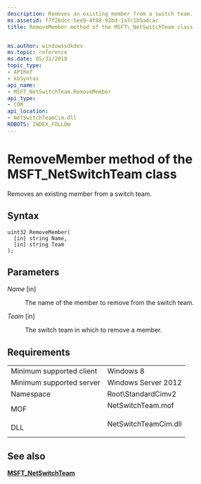 ```yaml
---
description: Removes an existing member from a switch team.
ms.assetid: f7f26dcc-5ee9-4f88-93bd-1a7c1b5adcac
title: RemoveMember method of the MSFT\_NetSwitchTeam class


ms.author: windowssdkdev
ms.topic: reference
ms.date: 05/31/2018
topic_type: 
- APIRef
- kbSyntax
api_name: 
- MSFT_NetSwitchTeam.RemoveMember
api_type: 
- COM
api_location: 
- NetSwitchTeamCim.dll
ROBOTS: INDEX,FOLLOW
---
```


# RemoveMember method of the MSFT\_NetSwitchTeam class

Removes an existing member from a switch team.

## Syntax


```mof
uint32 RemoveMember(
  [in] string Name,
  [in] string Team
);
```



## Parameters

<dl> <dt>

*Name* \[in\]
</dt> <dd>

The name of the member to remove from the switch team.

</dd> <dt>

*Team* \[in\]
</dt> <dd>

The switch team in which to remove a member.

</dd> </dl>

## Requirements



|                                     |                                                                                                 |
|-------------------------------------|-------------------------------------------------------------------------------------------------|
| Minimum supported client<br/> | Windows 8<br/>                                                                            |
| Minimum supported server<br/> | Windows Server 2012<br/>                                                                  |
| Namespace<br/>                | Root\\StandardCimv2<br/>                                                                  |
| MOF<br/>                      | <dl> <dt>NetSwitchTeam.mof</dt> </dl>    |
| DLL<br/>                      | <dl> <dt>NetSwitchTeamCim.dll</dt> </dl> |



## See also

<dl> <dt>

[**MSFT\_NetSwitchTeam**](msft-netswitchteam.md)
</dt> </dl>

 

 




